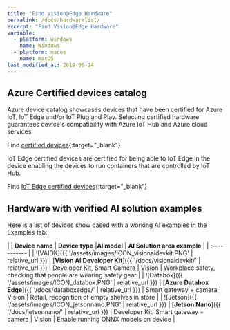 ```yaml
---
title: "Find Vision@Edge Hardware"
permalink: /docs/hardwarelist/
excerpt: "Find Vision@Edge Hardware"
variable:
  - platform: windows
    name: Windows
  - platform: macos
    name: macOS
last_modified_at: 2019-06-14
---
```


## Azure Certified devices catalog

Azure device catalog showcases devices that have been certified for Azure IoT, IoT Edge and/or IoT Plug and Play. Selecting certified hardware guarantees device's compatibility with Azure IoT Hub and Azure cloud services

Find [certified devices](https://catalog.azureiotsolutions.com/){:target="_blank"}

IoT Edge certified devices are certified for being able to IoT Edge in the device enabling the devices to run containers that are controlled by IoT Hub.

Find [IoT Edge certified devices](https://catalog.azureiotsolutions.com/alldevices?filters={"18":["1"]}){:target="_blank"}

## Hardware with verified AI solution examples

Here is a list of devices show cased with a working AI examples in the Examples tab:

| | **Device name** | **Device type** |**AI model** | **AI Solution area example** | 
| :----------- |
| ![VAIDK]({{ '/assets/images/ICON_visionaidevkit.PNG' | relative_url }}) | [**Vision AI Developer Kit**]({{ '/docs/visionaidevkit/' | relative_url }}) | Developer Kit, Smart Camera | Vision | Workplace safety, checking that people are wearing safety gear |
| ![Databox]({{ '/assets/images/ICON_databox.PNG' | relative_url }}) | [**Azure Databox Edge**]({{ '/docs/databoxedge/' | relative_url }}) | Smart gateway + camera | Vision | Retail, recognition of empty shelves in store |
| ![Jetson]({{ '/assets/images/ICON_jetsonnano.PNG' | relative_url }}) | [**Jetson Nano**]({{ '/docs/jetsonnano/' | relative_url }}) | Developer Kit, Smart gateway + camera | Vision | Enable running ONNX models on device |
<!-- | ![UP2]({{ '/assets/images/ICON_up2.PNG' | relative_url }}) | [**Intel powered Aaeon+UP Squared**]({{ '/docs/up2/' | relative_url }}) | Developer Kit, Smart Camera | Vision | Enable running ONNX models on device | -->